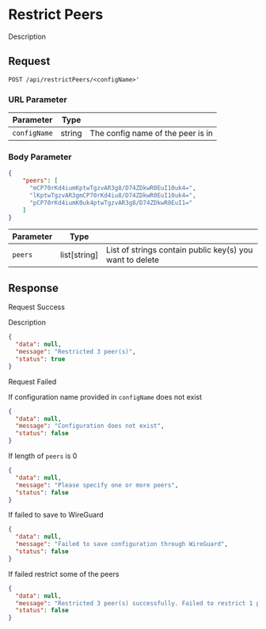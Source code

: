 # Restrict Peers

Description

## Request

`POST /api/restrictPeers/<configName>'`

### URL Parameter

| Parameter    | Type   |                                   |
|--------------|--------|-----------------------------------|
| `configName` | string | The config name of the peer is in |

### Body Parameter

```json
{
  	"peers": [
      "mCP70rKd4iumKptwTgzvAR3g8/D74ZDkwR0EuI10uk4=",
      "lKptwTgzvAR3gmCP70rKd4iu8/D74ZDkwR0EuI10uk4=",
      "pCP70rKd4iumK0uk4ptwTgzvAR3g8/D74ZDkwR0EuI1="
	]
}
```

| Parameter | Type         |                                                          |
|-----------|--------------|----------------------------------------------------------|
| `peers`   | list[string] | List of strings contain public key(s) you want to delete |

## Response

<note>Request Success</note>

Description

```json
{
  "data": null,
  "message": "Restricted 3 peer(s)",
  "status": true
}
```

<warning>Request Failed</warning>

If configuration name provided in `configName` does not exist

```json
{
  "data": null,
  "message": "Configuration does not exist",
  "status": false
}
```

If length of `peers` is 0

```json
{
  "data": null,
  "message": "Please specify one or more peers",
  "status": false
}
```

If failed to save to WireGuard

```json
{
  "data": null,
  "message": "Failed to save configuration through WireGuard",
  "status": false
}
```

If failed restrict some of the peers

```json
{
  "data": null,
  "message": "Restricted 3 peer(s) successfully. Failed to restrict 1 peer(s)",
  "status": false
}
```